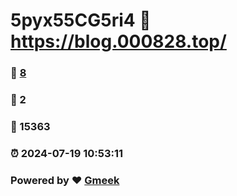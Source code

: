 # 5pyx55CG5ri4 :link: https://blog.000828.top/ 
### :page_facing_up: [8](https://blog.000828.top//tag.html) 
### :speech_balloon: 2 
### :hibiscus: 15363 
### :alarm_clock: 2024-07-19 10:53:11 
### Powered by :heart: [Gmeek](https://github.com/Meekdai/Gmeek)
